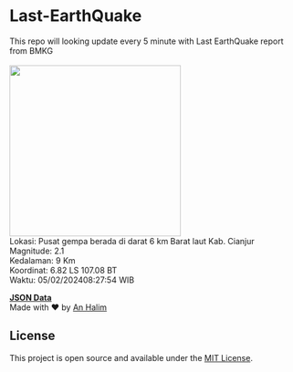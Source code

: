 # Last-EarthQuake
This repo will looking update every 5 minute with Last EarthQuake report from BMKG
<br>
<br>
<img src="https://static.bmkg.go.id/20240205082754.mmi.jpg" width="300"/>
<br>
Lokasi: Pusat gempa berada di darat 6 km Barat laut Kab. Cianjur <br>
Magnitude: 2.1 <br>
Kedalaman: 9 Km <br>
Koordinat: 6.82 LS 107.08 BT <br>
Waktu: 05/02/202408:27:54 WIB <br>

<a href="./data/data.json">**JSON Data**</a>
<br>
Made with ❤️ by <a href="https://github.com/an-halim">An Halim</a>
## License

This project is open source and available under the [MIT License](LICENSE).

